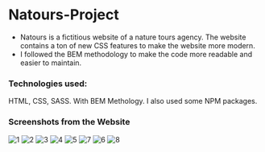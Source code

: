 # Natours-Project


- Natours is a fictitious website of a nature tours agency. The website contains a ton of new CSS features to make the website more modern.
- I followed the BEM methodology to make the code more readable and easier to maintain.

### Technologies used:

HTML, CSS, SASS. With BEM Methology. I also used some NPM packages.

### Screenshots from the Website


![1](https://user-images.githubusercontent.com/68364202/106394682-788cb200-6406-11eb-90f3-fc3bc370123c.png)
![2](https://user-images.githubusercontent.com/68364202/106394695-86423780-6406-11eb-82d0-504aa6c3992c.png)
![3](https://user-images.githubusercontent.com/68364202/106394699-8a6e5500-6406-11eb-8e39-db638761ec3f.png)
![4](https://user-images.githubusercontent.com/68364202/106394705-93f7bd00-6406-11eb-9f77-8de097e5cb80.png)
![5](https://user-images.githubusercontent.com/68364202/106394713-a114ac00-6406-11eb-959c-b3f0c5b8e51f.png)
![7](https://user-images.githubusercontent.com/68364202/106394735-c5708880-6406-11eb-849b-171362b7798f.png)
![6](https://user-images.githubusercontent.com/68364202/106394728-ba1d5d00-6406-11eb-867c-f752df86adc9.png)
![8](https://user-images.githubusercontent.com/68364202/106394734-c3a6c500-6406-11eb-8cc2-0e9fd203e4b8.png)

